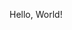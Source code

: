 <p>Hello, World!</p>

<!-- <h1 align="center">Hello 👋, I'm Amazing</h1>
<h3 align="center">MERN Stack Web Developer, Technical Writer and Imagineer</h3>

- 👨‍💻 All of my projects are available at [https://github.com/enyichiaagu](https://github.com/enyichiaagu)

- 📝 I regularly write articles on [Openreplay Blog](https://blog.openreplay.com/authors/amazing-enyichi-agu)

- 📫 Reach me on **enyichiaagu@gmail.com**

<h3 align="center">Projects</h3>

<h4>Linx</h4>
<p>I built this project because I was having problems with saving my favorite resources on the internet in one place. Linx is a bookmarker with a simple user interface that can be assessed with any device.</p>
<img height="200px" alt="Linx" src="https://drive.google.com/uc?export=view&id=1zXXhOl-MAxrs5wtqzmFIOcQEGAhp0tZY"/>

**Deploy:** https://linxio.netlify.app
**Source Code (Frontend):** https://github.com/enyichiaagu/linx
**Source Code (Backend):** https://github.com/enyichiaagu/linx-server

<h4>Flames</h4>
<p>Flames is a simple fun game that matches couple names</p>
<img height="200px" alt="Flames" src="https://drive.google.com/uc?export=view&id=1Pz30C99rbbD9wfRNQ8deIADknv0WYgnT"/>

**Deploy:** https://yichflames.netlify.app
**Source Code:** https://github.com/enyichiaagu/flames-the-love-game

<h4>Gradient Generator</h4>
<p>This is a basic app for generating css color gradients for websites and web apps. It accepts up to five color combinations and displays them in four different directions.</p>
<img height="200px" alt="Gradient Generator" src="https://drive.google.com/uc?export=view&id=1Sj1rrEDylalRkI-7iRq6EuHXG8IJb4ny"/>

**Deploy:** https://color-gradient-generator.netlify.app
**Source Code:** https://github.com/enyichiaagu/gradient-generator

<h4>Chatbot</h4>
<p>Implemented the frontend functionality for the bot</p>
<img height="200px" alt="Chatbot" src="https://drive.google.com/uc?export=view&id=12ZlipHieuRC6tcRaLI5s4plTSC7cau2z"/>

**Deploy:** https://dan-chatbot.herokuapp.com
**Source Code:** https://github.com/enyichiaagu/chat_bot

[See more...](https://github.com/enyichiaagu?tab=repositories)


<h3 align="center">Languages and Tools:</h3>
<p align="center"> <a href="https://babeljs.io/" target="_blank" rel="noreferrer"> <img src="https://www.vectorlogo.zone/logos/babeljs/babeljs-icon.svg" alt="babel" width="40" height="40"/> </a> <a href="https://getbootstrap.com" target="_blank" rel="noreferrer"> <img src="https://raw.githubusercontent.com/devicons/devicon/master/icons/bootstrap/bootstrap-plain-wordmark.svg" alt="bootstrap" width="40" height="40"/> </a> <a href="https://www.w3schools.com/css/" target="_blank" rel="noreferrer"> <img src="https://raw.githubusercontent.com/devicons/devicon/master/icons/css3/css3-original-wordmark.svg" alt="css3" width="40" height="40"/> </a> <a href="https://expressjs.com" target="_blank" rel="noreferrer"> <img src="https://raw.githubusercontent.com/devicons/devicon/master/icons/express/express-original-wordmark.svg" alt="express" width="40" height="40"/> </a> <a href="https://git-scm.com/" target="_blank" rel="noreferrer"> <img src="https://www.vectorlogo.zone/logos/git-scm/git-scm-icon.svg" alt="git" width="40" height="40"/> </a> <a href="https://heroku.com" target="_blank" rel="noreferrer"> <img src="https://www.vectorlogo.zone/logos/heroku/heroku-icon.svg" alt="heroku" width="40" height="40"/> </a> <a href="https://www.w3.org/html/" target="_blank" rel="noreferrer"> <img src="https://raw.githubusercontent.com/devicons/devicon/master/icons/html5/html5-original-wordmark.svg" alt="html5" width="40" height="40"/> </a> <a href="https://developer.mozilla.org/en-US/docs/Web/JavaScript" target="_blank" rel="noreferrer"> <img src="https://raw.githubusercontent.com/devicons/devicon/master/icons/javascript/javascript-original.svg" alt="javascript" width="40" height="40"/> </a> <a href="https://www.mongodb.com/" target="_blank" rel="noreferrer"> <img src="https://raw.githubusercontent.com/devicons/devicon/master/icons/mongodb/mongodb-original-wordmark.svg" alt="mongodb" width="40" height="40"/> </a> <a href="https://nodejs.org" target="_blank" rel="noreferrer"> <img src="https://raw.githubusercontent.com/devicons/devicon/master/icons/nodejs/nodejs-original-wordmark.svg" alt="nodejs" width="40" height="40"/> </a> <a href="https://reactjs.org/" target="_blank" rel="noreferrer"> <img src="https://raw.githubusercontent.com/devicons/devicon/master/icons/react/react-original-wordmark.svg" alt="react" width="40" height="40"/> </a> <a href="https://sass-lang.com" target="_blank" rel="noreferrer"> <img src="https://raw.githubusercontent.com/devicons/devicon/master/icons/sass/sass-original.svg" alt="sass" width="40" height="40"/> </a> <a href="https://webpack.js.org" target="_blank" rel="noreferrer"> <img src="https://raw.githubusercontent.com/devicons/devicon/d00d0969292a6569d45b06d3f350f463a0107b0d/icons/webpack/webpack-original-wordmark.svg" alt="webpack" width="40" height="40"/> </a> <a href="https://code.visualstudio.com" target="_blank" rel="noreferrer"> <img src="https://raw.githubusercontent.com/devicons/devicon/master/icons/visualstudio/visualstudio-plain.svg" alt="vscode" width="40" height="40"/> </a></p>


<h3 align="center">Connect with me:</h3>
<p align="center">
<a href="https://dev.to/enyichiaagu" target="blank"><img align="center" src="https://raw.githubusercontent.com/rahuldkjain/github-profile-readme-generator/master/src/images/icons/Social/devto.svg" alt="enyichiaagu" height="30" width="40" /></a>
<a href="https://twitter.com/enyichia" target="blank"><img align="center" src="https://raw.githubusercontent.com/rahuldkjain/github-profile-readme-generator/master/src/images/icons/Social/twitter.svg" alt="enyichia" height="30" width="40" /></a>
<a href="https://linkedin.com/in/enyichiaagu" target="blank"><img align="center" src="https://raw.githubusercontent.com/rahuldkjain/github-profile-readme-generator/master/src/images/icons/Social/linked-in-alt.svg" alt="enyichiaagu" height="30" width="40" /></a>
</p>
-->
